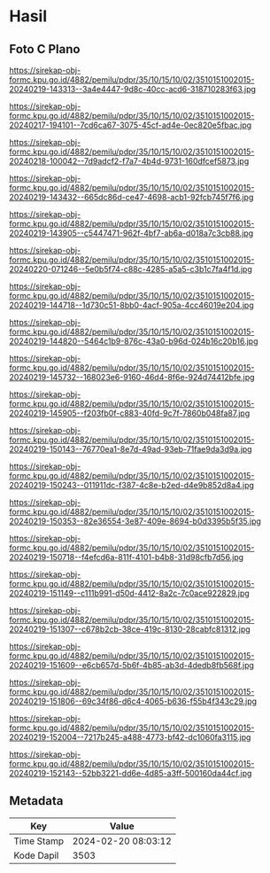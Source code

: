 # Hasil

## Foto C Plano

https://sirekap-obj-formc.kpu.go.id/4882/pemilu/pdpr/35/10/15/10/02/3510151002015-20240219-143313--3a4e4447-9d8c-40cc-acd6-318710283f63.jpg

https://sirekap-obj-formc.kpu.go.id/4882/pemilu/pdpr/35/10/15/10/02/3510151002015-20240217-194101--7cd6ca67-3075-45cf-ad4e-0ec820e5fbac.jpg

https://sirekap-obj-formc.kpu.go.id/4882/pemilu/pdpr/35/10/15/10/02/3510151002015-20240218-100042--7d9adcf2-f7a7-4b4d-9731-160dfcef5873.jpg

https://sirekap-obj-formc.kpu.go.id/4882/pemilu/pdpr/35/10/15/10/02/3510151002015-20240219-143432--665dc86d-ce47-4698-acb1-92fcb745f7f6.jpg

https://sirekap-obj-formc.kpu.go.id/4882/pemilu/pdpr/35/10/15/10/02/3510151002015-20240219-143905--c5447471-962f-4bf7-ab6a-d018a7c3cb88.jpg

https://sirekap-obj-formc.kpu.go.id/4882/pemilu/pdpr/35/10/15/10/02/3510151002015-20240220-071246--5e0b5f74-c88c-4285-a5a5-c3b1c7fa4f1d.jpg

https://sirekap-obj-formc.kpu.go.id/4882/pemilu/pdpr/35/10/15/10/02/3510151002015-20240219-144718--1d730c51-8bb0-4acf-905a-4cc46019e204.jpg

https://sirekap-obj-formc.kpu.go.id/4882/pemilu/pdpr/35/10/15/10/02/3510151002015-20240219-144820--5464c1b9-876c-43a0-b96d-024b16c20b16.jpg

https://sirekap-obj-formc.kpu.go.id/4882/pemilu/pdpr/35/10/15/10/02/3510151002015-20240219-145732--168023e6-9160-46d4-8f6e-924d74412bfe.jpg

https://sirekap-obj-formc.kpu.go.id/4882/pemilu/pdpr/35/10/15/10/02/3510151002015-20240219-145905--f203fb0f-c883-40fd-9c7f-7860b048fa87.jpg

https://sirekap-obj-formc.kpu.go.id/4882/pemilu/pdpr/35/10/15/10/02/3510151002015-20240219-150143--76770ea1-8e7d-49ad-93eb-71fae9da3d9a.jpg

https://sirekap-obj-formc.kpu.go.id/4882/pemilu/pdpr/35/10/15/10/02/3510151002015-20240219-150243--011911dc-f387-4c8e-b2ed-d4e9b852d8a4.jpg

https://sirekap-obj-formc.kpu.go.id/4882/pemilu/pdpr/35/10/15/10/02/3510151002015-20240219-150353--82e36554-3e87-409e-8694-b0d3395b5f35.jpg

https://sirekap-obj-formc.kpu.go.id/4882/pemilu/pdpr/35/10/15/10/02/3510151002015-20240219-150718--f4efcd6a-811f-4101-b4b8-31d98cfb7d56.jpg

https://sirekap-obj-formc.kpu.go.id/4882/pemilu/pdpr/35/10/15/10/02/3510151002015-20240219-151149--c111b991-d50d-4412-8a2c-7c0ace922829.jpg

https://sirekap-obj-formc.kpu.go.id/4882/pemilu/pdpr/35/10/15/10/02/3510151002015-20240219-151307--c678b2cb-38ce-419c-8130-28cabfc81312.jpg

https://sirekap-obj-formc.kpu.go.id/4882/pemilu/pdpr/35/10/15/10/02/3510151002015-20240219-151609--e6cb657d-5b6f-4b85-ab3d-4dedb8fb568f.jpg

https://sirekap-obj-formc.kpu.go.id/4882/pemilu/pdpr/35/10/15/10/02/3510151002015-20240219-151806--69c34f86-d6c4-4065-b636-f55b4f343c29.jpg

https://sirekap-obj-formc.kpu.go.id/4882/pemilu/pdpr/35/10/15/10/02/3510151002015-20240219-152004--7217b245-a488-4773-bf42-dc1060fa3115.jpg

https://sirekap-obj-formc.kpu.go.id/4882/pemilu/pdpr/35/10/15/10/02/3510151002015-20240219-152143--52bb3221-dd6e-4d85-a3ff-500160da44cf.jpg


## Metadata

| Key        | Value               |
| ---------- | ------------------- |
| Time Stamp | 2024-02-20 08:03:12 |
| Kode Dapil | 3503                |



